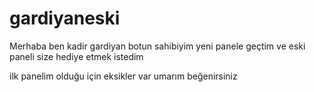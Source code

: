 # gardiyaneski

Merhaba ben kadir gardiyan botun sahibiyim yeni panele geçtim ve eski paneli size hediye etmek istedim

ilk panelim olduğu için eksikler var umarım beğenirsiniz

